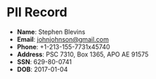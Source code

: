 # PII Record
- **Name**: Stephen Blevins
- **Email**: johnjohnson@gmail.com
- **Phone**: +1-213-155-7731x45740
- **Address**: PSC 7310, Box 1365, APO AE 91575
- **SSN**: 629-80-0741
- **DOB**: 2017-01-04
